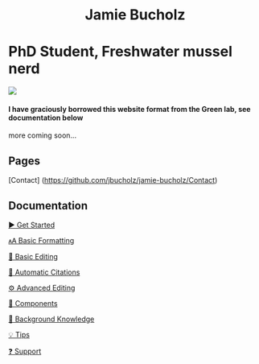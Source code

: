 <h1 align="center">Jamie Bucholz</h1>
<p align="center">
</p>

# PhD Student, Freshwater mussel nerd
<i class="fas fa-vial"></i>
<i class="fas fa-flask"></i>

<img src ="/home/jamie/Downloads/dna-strand-2.svg" />

#### I have graciously borrowed this website format from the Green lab, see documentation below


more coming soon...

## Pages

[Contact] (https://github.com/jbucholz/jamie-bucholz/Contact)


## Documentation

[▶️ Get Started](https://github.com/greenelab/lab-website-template/wiki/Get-Started)

[🗚 Basic Formatting](https://github.com/greenelab/lab-website-template/wiki/Basic-Formatting)

[📝 Basic Editing](https://github.com/greenelab/lab-website-template/wiki/Basic-Editing)

[🤖 Automatic Citations](https://github.com/greenelab/lab-website-template/wiki/Automatic-Citations)

[⚙️ Advanced Editing](https://github.com/greenelab/lab-website-template/wiki/Advanced-Editing)

[🧱 Components](https://github.com/greenelab/lab-website-template/wiki/Components)

[🧠 Background Knowledge](https://github.com/greenelab/lab-website-template/wiki/Background-Knowledge)

[💡 Tips](https://github.com/greenelab/lab-website-template/wiki/Tips)

[❓ Support](https://github.com/greenelab/lab-website-template/wiki/Support)
